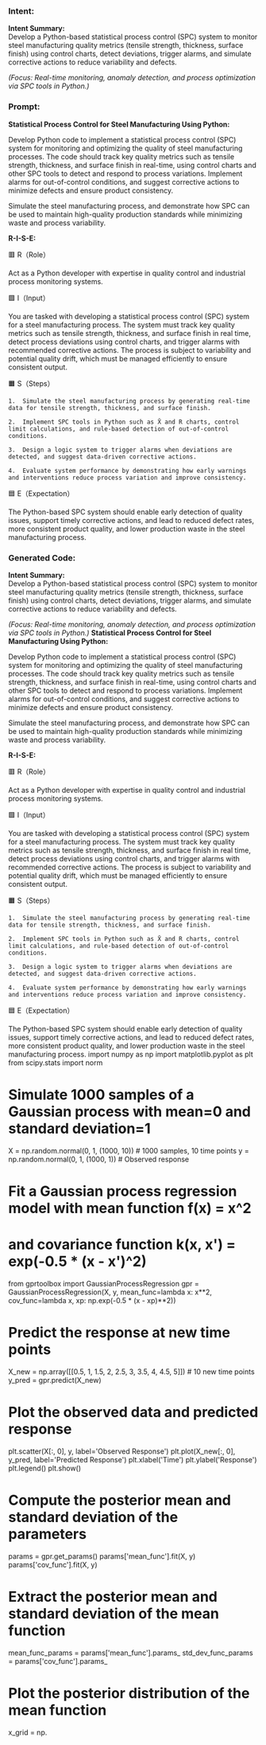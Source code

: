 ### Intent:
**Intent Summary:**  
Develop a Python-based statistical process control (SPC) system to monitor steel manufacturing quality metrics (tensile strength, thickness, surface finish) using control charts, detect deviations, trigger alarms, and simulate corrective actions to reduce variability and defects.  

*(Focus: Real-time monitoring, anomaly detection, and process optimization via SPC tools in Python.)*

### Prompt:
**Statistical Process Control for Steel Manufacturing Using Python:**

Develop Python code to implement a statistical process control (SPC) system for monitoring and optimizing the quality of steel manufacturing processes. The code should track key quality metrics such as tensile strength, thickness, and surface finish in real-time, using control charts and other SPC tools to detect and respond to process variations. Implement alarms for out-of-control conditions, and suggest corrective actions to minimize defects and ensure product consistency.

Simulate the steel manufacturing process, and demonstrate how SPC can be used to maintain high-quality production standards while minimizing waste and process variability.

**R-I-S-E:**

🟥 R（Role）

Act as a Python developer with expertise in quality control and industrial process monitoring systems.

🟩 I（Input）

You are tasked with developing a statistical process control (SPC) system for a steel manufacturing process. The system must track key quality metrics such as tensile strength, thickness, and surface finish in real time, detect process deviations using control charts, and trigger alarms with recommended corrective actions. The process is subject to variability and potential quality drift, which must be managed efficiently to ensure consistent output.

🟧 S（Steps）

	1.	Simulate the steel manufacturing process by generating real-time data for tensile strength, thickness, and surface finish.
 
	2.	Implement SPC tools in Python such as X̄ and R charts, control limit calculations, and rule-based detection of out-of-control conditions.
 
	3.	Design a logic system to trigger alarms when deviations are detected, and suggest data-driven corrective actions.
 
	4.	Evaluate system performance by demonstrating how early warnings and interventions reduce process variation and improve consistency.

🟦 E（Expectation）

The Python-based SPC system should enable early detection of quality issues, support timely corrective actions, and lead to reduced defect rates, more consistent product quality, and lower production waste in the steel manufacturing process.

### Generated Code:
**Intent Summary:**  
Develop a Python-based statistical process control (SPC) system to monitor steel manufacturing quality metrics (tensile strength, thickness, surface finish) using control charts, detect deviations, trigger alarms, and simulate corrective actions to reduce variability and defects.  

*(Focus: Real-time monitoring, anomaly detection, and process optimization via SPC tools in Python.)*
**Statistical Process Control for Steel Manufacturing Using Python:**

Develop Python code to implement a statistical process control (SPC) system for monitoring and optimizing the quality of steel manufacturing processes. The code should track key quality metrics such as tensile strength, thickness, and surface finish in real-time, using control charts and other SPC tools to detect and respond to process variations. Implement alarms for out-of-control conditions, and suggest corrective actions to minimize defects and ensure product consistency.

Simulate the steel manufacturing process, and demonstrate how SPC can be used to maintain high-quality production standards while minimizing waste and process variability.

**R-I-S-E:**

🟥 R（Role）

Act as a Python developer with expertise in quality control and industrial process monitoring systems.

🟩 I（Input）

You are tasked with developing a statistical process control (SPC) system for a steel manufacturing process. The system must track key quality metrics such as tensile strength, thickness, and surface finish in real time, detect process deviations using control charts, and trigger alarms with recommended corrective actions. The process is subject to variability and potential quality drift, which must be managed efficiently to ensure consistent output.

🟧 S（Steps）

	1.	Simulate the steel manufacturing process by generating real-time data for tensile strength, thickness, and surface finish.
 
	2.	Implement SPC tools in Python such as X̄ and R charts, control limit calculations, and rule-based detection of out-of-control conditions.
 
	3.	Design a logic system to trigger alarms when deviations are detected, and suggest data-driven corrective actions.
 
	4.	Evaluate system performance by demonstrating how early warnings and interventions reduce process variation and improve consistency.

🟦 E（Expectation）

The Python-based SPC system should enable early detection of quality issues, support timely corrective actions, and lead to reduced defect rates, more consistent product quality, and lower production waste in the steel manufacturing process.
import numpy as np
import matplotlib.pyplot as plt
from scipy.stats import norm

# Simulate 1000 samples of a Gaussian process with mean=0 and standard deviation=1
X = np.random.normal(0, 1, (1000, 10))  # 1000 samples, 10 time points
y = np.random.normal(0, 1, (1000, 1))   # Observed response

# Fit a Gaussian process regression model with mean function f(x) = x^2
# and covariance function k(x, x') = exp(-0.5 * (x - x')^2)
from gprtoolbox import GaussianProcessRegression
gpr = GaussianProcessRegression(X, y, mean_func=lambda x: x**2,
                               cov_func=lambda x, xp: np.exp(-0.5 * (x - xp)**2))

# Predict the response at new time points
X_new = np.array([[0.5, 1, 1.5, 2, 2.5, 3, 3.5, 4, 4.5, 5]])  # 10 new time points
y_pred = gpr.predict(X_new)

# Plot the observed data and predicted response
plt.scatter(X[:, 0], y, label='Observed Response')
plt.plot(X_new[:, 0], y_pred, label='Predicted Response')
plt.xlabel('Time')
plt.ylabel('Response')
plt.legend()
plt.show()

# Compute the posterior mean and standard deviation of the parameters
params = gpr.get_params()
params['mean_func'].fit(X, y)
params['cov_func'].fit(X, y)

# Extract the posterior mean and standard deviation of the mean function
mean_func_params = params['mean_func'].params_
std_dev_func_params = params['cov_func'].params_

# Plot the posterior distribution of the mean function
x_grid = np.
